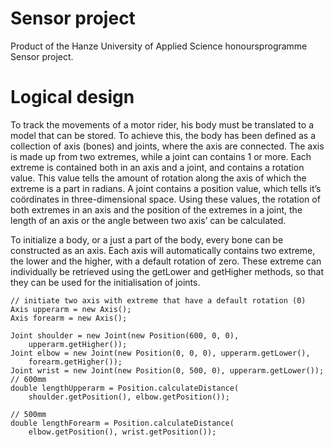 # Sensor project
Product of the Hanze University of Applied Science honoursprogramme Sensor project.

# Logical design
To track the movements of a motor rider, his body must be translated to a model that can be stored. To achieve this, the body has been defined as a collection of axis (bones) and joints, where the axis are connected. The axis is made up from two extremes, while a joint can contains 1 or more. Each extreme is contained both in an axis and a joint, and contains a rotation value. This value tells the amount of rotation along the axis of which the extreme is a part in radians. A joint contains a position value, which tells it’s coördinates in three-dimensional space. Using these values, the rotation of both extremes in an axis and the position of the extremes in a joint, the length of an axis or the angle between two axis’ can be calculated.

To initialize a body, or a just a part of the body, every bone can be constructed as an axis. Each axis will automatically contains two extreme, the lower and the higher, with a default rotation of zero. These extreme can individually be retrieved using the getLower and getHigher methods, so that they can be used for the initialisation of joints.

```
// initiate two axis with extreme that have a default rotation (0)
Axis upperarm = new Axis();
Axis forearm = new Axis();

Joint shoulder = new Joint(new Position(600, 0, 0),
	upperarm.getHigher());
Joint elbow = new Joint(new Position(0, 0, 0), upperarm.getLower(),
	forearm.getHigher());
Joint wrist = new Joint(new Position(0, 500, 0), upperarm.getLower());
// 600mm
double lengthUpperarm = Position.calculateDistance(
	shoulder.getPosition(), elbow.getPosition());

// 500mm
double lengthForearm = Position.calculateDistance(
	elbow.getPosition(), wrist.getPosition());
```
